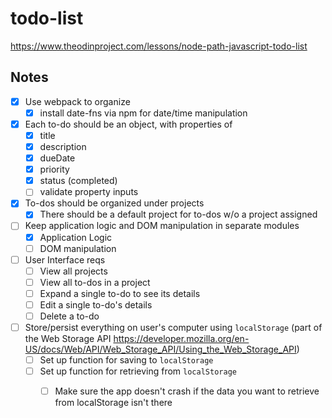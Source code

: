 # todo-list
https://www.theodinproject.com/lessons/node-path-javascript-todo-list

## Notes
- [x] Use webpack to organize
    - [x] install date-fns via npm for date/time manipulation
- [x] Each to-do should be an object, with properties of
    - [x] title
    - [x] description
    - [x] dueDate
    - [x] priority
    - [x] status (completed)
    - [ ] validate property inputs
- [x] To-dos should be organized under projects
    - [x] There should be a default project for to-dos w/o a project assigned
- [ ] Keep application logic and DOM manipulation in separate modules
    - [x] Application Logic
    - [ ] DOM manipulation
- [ ] User Interface reqs
    - [ ] View all projects
    - [ ] View all to-dos in a project
    - [ ] Expand a single to-do to see its details
    - [ ] Edit a single to-do's details
    - [ ] Delete a to-do
- [ ] Store/persist everything on user's computer using `localStorage` (part of the Web Storage API https://developer.mozilla.org/en-US/docs/Web/API/Web_Storage_API/Using_the_Web_Storage_API)
    - [ ] Set up function for saving to `localStorage`
    - [ ] Set up function for retrieving from `localStorage`
        - [ ] Make sure the app doesn't crash if the data you want to retrieve from localStorage isn't there

